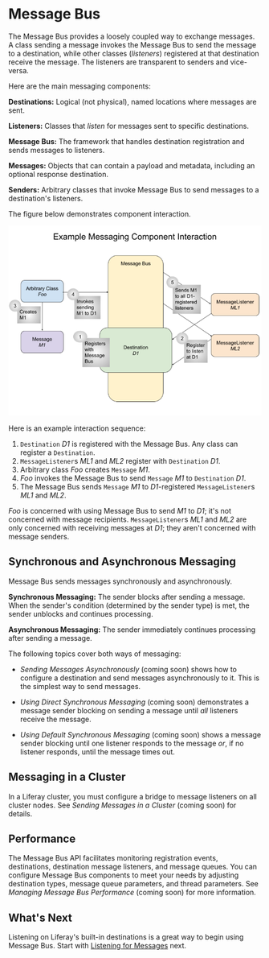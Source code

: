 # Message Bus

The Message Bus provides a loosely coupled way to exchange messages. A class sending a message invokes the Message Bus to send the message to a destination, while other classes (*listeners*) registered at that destination receive the message. The listeners are transparent to senders and vice-versa.

Here are the main messaging components:

**Destinations:** Logical (not physical), named locations where messages are sent.

**Listeners:** Classes that *listen* for messages sent to specific destinations.

**Message Bus:** The framework that handles destination registration and sends messages to listeners.

**Messages:** Objects that can contain a payload and metadata, including an optional response destination.

**Senders:** Arbitrary classes that invoke Message Bus to send messages to a destination's listeners.

The figure below demonstrates component interaction.

![Example Messaging Component Interaction](./message-bus/images/01.png)

Here is an example interaction sequence:

1. `Destination` *D1* is registered with the Message Bus. Any class can register a `Destination`.
1. `MessageListener`s *ML1* and *ML2* register with `Destination` *D1*.
1. Arbitrary class *Foo* creates `Message` *M1*.
1. *Foo* invokes the Message Bus to send `Message` *M1* to `Destination` *D1*.
1. The Message Bus sends `Message` *M1* to *D1*-registered `MessageListener`s *ML1* and *ML2*.

*Foo* is concerned with using Message Bus to send *M1* to *D1*; it's not concerned with message recipients. `MessageListener`s *ML1* and *ML2* are only concerned with receiving messages at *D1*; they aren't concerned with message senders.

## Synchronous and Asynchronous Messaging

Message Bus sends messages synchronously and asynchronously.

**Synchronous Messaging:** The sender blocks after sending a message. When the sender's condition (determined by the sender type) is met, the sender unblocks and continues processing.

**Asynchronous Messaging:** The sender immediately continues processing after sending a message.

The following topics cover both ways of messaging:

* *Sending Messages Asynchronously* (coming soon) shows how to configure a destination and send messages asynchronously to it. This is the simplest way to send messages.

* *Using Direct Synchronous Messaging* (coming soon) demonstrates a message sender blocking on sending a message until *all* listeners receive the message.

* *Using Default Synchronous Messaging* (coming soon) shows a message sender blocking until one listener responds to the message *or*, if no listener responds, until the message times out.

## Messaging in a Cluster

In a Liferay cluster, you must configure a bridge to message listeners on all cluster nodes. See *Sending Messages in a Cluster* (coming soon) for details.

## Performance

The Message Bus API facilitates monitoring registration events, destinations, destination message listeners, and message queues. You can configure Message Bus components to meet your needs by adjusting destination types, message queue parameters, and thread parameters. See *Managing Message Bus Performance* (coming soon) for more information.

## What's Next

Listening on Liferay's built-in destinations is a great way to begin using Message Bus. Start with [Listening for Messages](./listening-for-messages.md) next.

